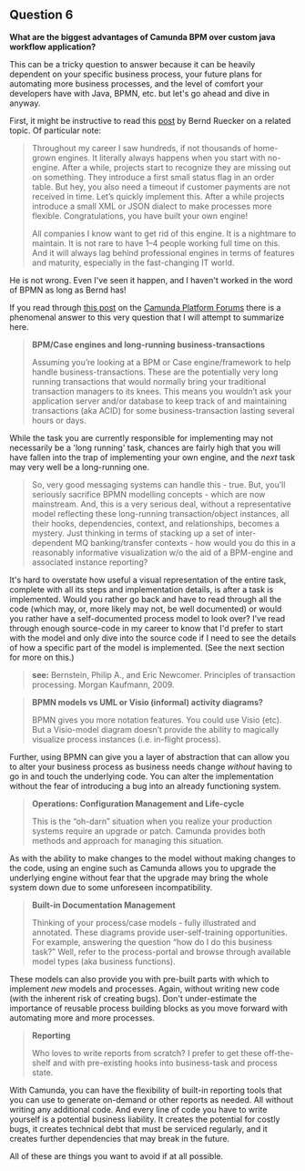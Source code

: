 ## Question 6

**What are the biggest advantages of Camunda BPM over custom java workflow application?**

This can be a tricky question to answer because it can be heavily dependent on your specific business process, your future plans for automating more business processes, and the level of comfort your developers have with Java, BPMN, etc. but let's go ahead and dive in anyway.

First, it might be instructive to read this [post](https://blog.bernd-ruecker.com/the-7-sins-of-workflow-b3641736bf5c) by Bernd Ruecker on a related topic. Of particular note:

> Throughout my career I saw hundreds, if not thousands of home-grown engines. It literally always happens when you start with no-engine. After a while, projects start to recognize they are missing out on something. They introduce a first small status flag in an order table. But hey, you also need a timeout if customer payments are not received in time. Let’s quickly implement this. After a while projects introduce a small XML or JSON dialect to make processes more flexible. Congratulations, you have built your own engine!
>
> All companies I know want to get rid of this engine. It is a nightmare to maintain. It is not rare to have 1–4 people working full time on this. And it will always lag behind professional engines in terms of features and maturity, especially in the fast-changing IT world.

He is not wrong. Even I've seen it happen, and I haven't worked in the word of BPMN as long as Bernd has!

If you read through [this post](https://forum.camunda.org/t/what-are-the-biggest-advantages-of-camunda-bpm-over-custom-java-workflow-application/3145/3) on the [Camunda Platform Forums](https://forum.camunda.org/) there is a phenomenal answer to this very question that I will attempt to summarize here.

> **BPM/Case engines and long-running business-transactions**
>
> Assuming you’re looking at a BPM or Case engine/framework to help handle business-transactions. These are the potentially very long running transactions that would normally bring your traditional transaction managers to its knees. This means you wouldn’t ask your application server and/or database to keep track of and maintaining transactions (aka ACID) for some business-transaction lasting several hours or days.

While the task you are currently responsible for implementing may not necessarily be a 'long running' task, chances are fairly high that you will have fallen into the trap of implementing your own engine, and the *next* task may very well be a long-running one.

> So, very good messaging systems can handle this - true. But, you’ll seriously sacrifice BPMN modelling concepts - which are now mainstream. And, this is a very serious deal, without a representative model reflecting these long-running transaction/object instances, all their hooks, dependencies, context, and relationships, becomes a mystery. Just thinking in terms of stacking up a set of inter-dependent MQ banking/transfer contexts - how would you do this in a reasonably informative visualization w/o the aid of a BPM-engine and associated instance reporting?

It's hard to overstate how useful a visual representation of the entire task, complete with all its steps and implementation details, is after a task is implemented. Would you rather go back and have to read through all the code (which may, or, more likely may not, be well documented) or would you rather have a self-documented process model to look over? I've read through enough source-code in my career to know that I'd prefer to start with the model and only dive into the source code if I need to see the details of how a specific part of the model is implemented. (See the next section for more on this.)

> **see:** Bernstein, Philip A., and Eric Newcomer. Principles of transaction processing. Morgan Kaufmann, 2009.

> **BPMN models vs UML or Visio (informal) activity diagrams?**
>
> BPMN gives you more notation features. You could use Visio (etc). But a Visio-model diagram doesn’t provide the ability to magically visualize process instances (i.e. in-flight process).

Further, using BPMN can give you a layer of abstraction that can allow you to alter your business process as business needs change *without* having to go in and touch the underlying code. You can alter the implementation without the fear of introducing a bug into an already functioning system.

> **Operations: Configuration Management and Life-cycle**
>
> This is the “oh-darn” situation when you realize your production systems require an upgrade or patch. Camunda provides both methods and approach for managing this situation.

As with the ability to make changes to the model without making changes to the code, using an engine such as Camunda allows you to upgrade the underlying engine without fear that the upgrade may bring the whole system down due to some unforeseen incompatibility.

> **Built-in Documentation Management**
>
> Thinking of your process/case models - fully illustrated and annotated. These diagrams provide user-self-training opportunities. For example, answering the question “how do I do this business task?” Well, refer to the process-portal and browse through available model types (aka business functions).

These models can also provide you with pre-built parts with which to implement *new* models and processes. Again, without writing new code (with the inherent risk of creating bugs). Don't under-estimate the importance of reusable process building blocks as you move forward with automating more and more processes.

> **Reporting**
>
> Who loves to write reports from scratch? I prefer to get these off-the-shelf and with pre-existing hooks into business-task and process state.

With Camunda, you can have the flexibility of built-in reporting tools that you can use to generate on-demand or other reports as needed. All without writing any additional code. And every line of code you have to write yourself is a potential business liability. It creates the potential for costly bugs, it creates technical debt that must be serviced regularly, and it creates further dependencies that may break in the future.

All of these are things you want to avoid if at all possible.
